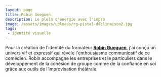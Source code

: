 ```yaml
---
layout: page
title: Robin Gueguen
description: Le plein d'énergie avec l'impro
image: /assets/images/uploads/rg-piste1-déclinaison2.jpg
tags:
 - identité visuelle
---
```

Pour la création de l'identité du formateur **[Robin Gueguen](https://robingueguen.wordpress.com/)**, j'ai conçu un univers vif et expressif qui révèle l'enthousiasme communicatif de ce comédien. Robin accompagne les entreprises et le particuliers dans le développement de la cohésion de groupe comme de la confiance en soi grâce aux outils de l’improvisation théâtrale.
